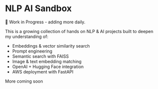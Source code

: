 # NLP AI Sandbox

🚧 Work in Progress - adding more daily.

This is a growing collection of hands on NLP & AI projects built to deepen my understanding of:

- Embeddings & vector similarity search
- Prompt engineering
- Semantic search with FAISS
- Image & text embedding matching
- OpenAI + Hugging Face integration
- AWS deployment with FastAPI

More coming soon